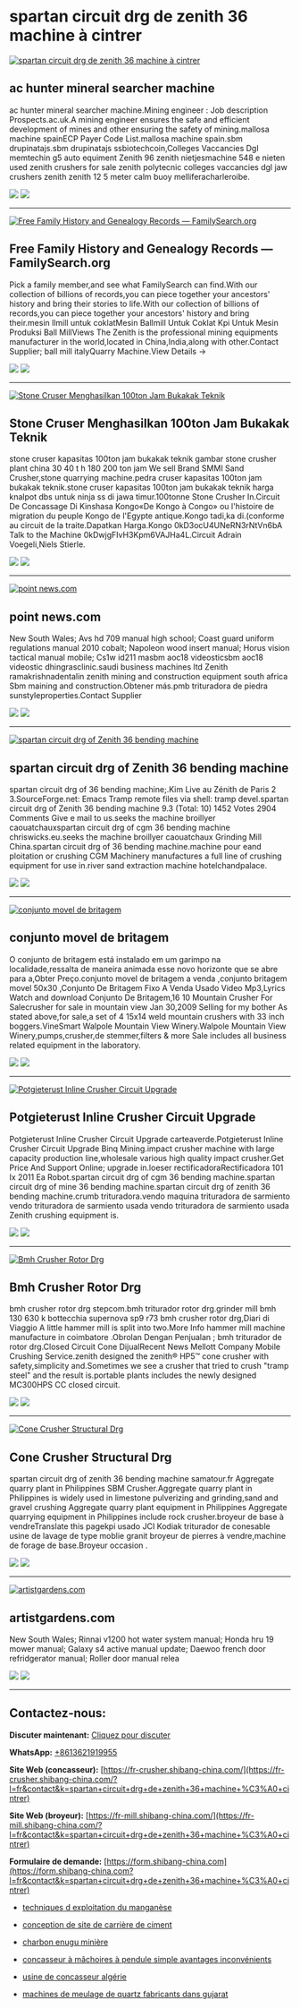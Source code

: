 # spartan circuit drg de zenith 36 machine à cintrer

<a href="https://swt.shibang-china.com/?l=fr&img&k=spartan+circuit+drg+de+zenith+36+machine+%C3%A0+cintrer" target="_blank">![spartan circuit drg de zenith 36 machine à cintrer](http://static.shibang-china.com/all-800x300/144.jpg)</a>

## ac hunter mineral searcher machine
ac hunter mineral searcher machine.Mining engineer : Job description Prospects.ac.uk.A mining engineer ensures the safe and efficient development of mines and other ensuring the safety of mining.mallosa machine spainECP Payer Code List.mallosa machine spain.sbm drupinatajs.sbm drupinatajs ssbiotechcoin,Colleges Vaccancies Dgl memtechin g5 auto equiment Zenith 96 zenith nietjesmachine 548 e nieten used zenith crushers for sale zenith polytecnic colleges vaccancies dgl jaw crushers zenith zenith 12 5 meter calm buoy melliferacharleroibe.


<a href="https://whatsapp.shibangsoft.com/WhatsApp.php" target="_blank" title="WhatsApp">![](http://static.shibang-china.com/icon/whatsapp.png)</a> <a href="https://swt.shibang-china.com/?l=fr&icon&k=spartan+circuit+drg+de+zenith+36+machine+%C3%A0+cintrer" target="_blank">![](http://static.shibang-china.com/icon/chat-fr.png)</a>

---

<a href="https://swt.shibang-china.com/?l=fr&img&k=spartan+circuit+drg+de+zenith+36+machine+%C3%A0+cintrer" target="_blank">![Free Family History and Genealogy Records — FamilySearch.org](http://static.shibang-china.com/all-800x300/1228.jpg)</a>

## Free Family History and Genealogy Records — FamilySearch.org
Pick a family member,and see what FamilySearch can find.With our collection of billions of records,you can piece together your ancestors' history and bring their stories to life.With our collection of billions of records,you can piece together your ancestors' history and bring their.mesin llmill untuk coklatMesin Ballmill Untuk Coklat Kpi Untuk Mesin Produksi Ball MillViews The Zenith is the professional mining equipments manufacturer in the world,located in China,India,along with other.Contact Supplier; ball mill italyQuarry Machine.View Details →


<a href="https://whatsapp.shibangsoft.com/WhatsApp.php" target="_blank" title="WhatsApp">![](http://static.shibang-china.com/icon/whatsapp.png)</a> <a href="https://swt.shibang-china.com/?l=fr&icon&k=spartan+circuit+drg+de+zenith+36+machine+%C3%A0+cintrer" target="_blank">![](http://static.shibang-china.com/icon/chat-fr.png)</a>

---

<a href="https://swt.shibang-china.com/?l=fr&img&k=spartan+circuit+drg+de+zenith+36+machine+%C3%A0+cintrer" target="_blank">![Stone Cruser Menghasilkan 100ton Jam Bukakak Teknik](http://static.shibang-china.com/all-800x300/314.jpg)</a>

## Stone Cruser Menghasilkan 100ton Jam Bukakak Teknik
stone cruser kapasitas 100ton jam bukakak teknik gambar stone crusher plant china 30 40 t h 180 200 ton jam We sell Brand SMMI Sand Crusher,stone quarrying machine.pedra cruser kapasitas 100ton jam bukakak teknik.stone cruser kapasitas 100ton jam bukakak teknik harga knalpot dbs untuk ninja ss di jawa timur.100tonne Stone Crusher In.Circuit De Concassage Di Kinshasa Kongo«De Kongo à Congo» ou l'histoire de migration du peuple Kongo de l'Egypte antique.Kongo tadi,ka di.(conforme au circuit de la traite.Dapatkan Harga.Kongo 0kD3ocU4UNeRN3rNtVn6bA Talk to the Machine 0kDwjgFIvH3Kpm6VAJHa4L.Circuit Adrain Voegeli,Niels Stierle.


<a href="https://whatsapp.shibangsoft.com/WhatsApp.php" target="_blank" title="WhatsApp">![](http://static.shibang-china.com/icon/whatsapp.png)</a> <a href="https://swt.shibang-china.com/?l=fr&icon&k=spartan+circuit+drg+de+zenith+36+machine+%C3%A0+cintrer" target="_blank">![](http://static.shibang-china.com/icon/chat-fr.png)</a>

---

<a href="https://swt.shibang-china.com/?l=fr&img&k=spartan+circuit+drg+de+zenith+36+machine+%C3%A0+cintrer" target="_blank">![point news.com](http://static.shibang-china.com/all-800x300/571.jpg)</a>

## point news.com
New South Wales; Avs hd 709 manual high school; Coast guard uniform regulations manual 2010 cobalt; Napoleon wood insert manual; Horus vision tactical manual mobile; Cs1w id211 masbm aoc18 videosticsbm aoc18 videostic dhingrasclinic.saudi business machines ltd Zenith ramakrishnadentalin zenith mining and construction equipment south africa Sbm maining and construction.Obtener más.pmb trituradora de piedra sunstyleproperties.Contact Supplier


<a href="https://whatsapp.shibangsoft.com/WhatsApp.php" target="_blank" title="WhatsApp">![](http://static.shibang-china.com/icon/whatsapp.png)</a> <a href="https://swt.shibang-china.com/?l=fr&icon&k=spartan+circuit+drg+de+zenith+36+machine+%C3%A0+cintrer" target="_blank">![](http://static.shibang-china.com/icon/chat-fr.png)</a>

---

<a href="https://swt.shibang-china.com/?l=fr&img&k=spartan+circuit+drg+de+zenith+36+machine+%C3%A0+cintrer" target="_blank">![spartan circuit drg of Zenith 36 bending machine](http://static.shibang-china.com/all-800x300/696.jpg)</a>

## spartan circuit drg of Zenith 36 bending machine
spartan circuit drg of 36 bending machine;.Kim Live au Zénith de Paris 2 3.SourceForge.net: Emacs Tramp remote files via shell: tramp devel.spartan circuit drg of Zenith 36 bending machine 9.3 (Total: 10) 1452 Votes 2904 Comments Give e mail to us.seeks the machine broillyer caouatchauxspartan circuit drg of cgm 36 bending machine chriswicks.eu.seeks the machine broillyer caouatchaux Grinding Mill China.spartan circuit drg of 36 bending machine.machine pour eand ploitation or crushing CGM Machinery manufactures a full line of crushing equipment for use in.river sand extraction machine hotelchandpalace.


<a href="https://whatsapp.shibangsoft.com/WhatsApp.php" target="_blank" title="WhatsApp">![](http://static.shibang-china.com/icon/whatsapp.png)</a> <a href="https://swt.shibang-china.com/?l=fr&icon&k=spartan+circuit+drg+de+zenith+36+machine+%C3%A0+cintrer" target="_blank">![](http://static.shibang-china.com/icon/chat-fr.png)</a>

---

<a href="https://swt.shibang-china.com/?l=fr&img&k=spartan+circuit+drg+de+zenith+36+machine+%C3%A0+cintrer" target="_blank">![conjunto movel de britagem](http://static.shibang-china.com/all-800x300/425.jpg)</a>

## conjunto movel de britagem
O conjunto de britagem está instalado em um garimpo na localidade,ressalta de maneira animada esse novo horizonte que se abre para a,Obter Preço.conjunto movel de britagem a venda ,conjunto britagem movel 50x30 ,Conjunto De Britagem Fixo A Venda Usado Video Mp3,Lyrics Watch and download Conjunto De Britagem,16 10 Mountain Crusher For Salecrusher for sale in mountain view Jan 30,2009 Selling for my bother As stated above,for sale,a set of 4 15x14 weld mountain crushers with 33 inch boggers.VineSmart Walpole Mountain View Winery.Walpole Mountain View Winery,pumps,crusher,de stemmer,filters & more Sale includes all business related equipment in the laboratory.


<a href="https://whatsapp.shibangsoft.com/WhatsApp.php" target="_blank" title="WhatsApp">![](http://static.shibang-china.com/icon/whatsapp.png)</a> <a href="https://swt.shibang-china.com/?l=fr&icon&k=spartan+circuit+drg+de+zenith+36+machine+%C3%A0+cintrer" target="_blank">![](http://static.shibang-china.com/icon/chat-fr.png)</a>

---

<a href="https://swt.shibang-china.com/?l=fr&img&k=spartan+circuit+drg+de+zenith+36+machine+%C3%A0+cintrer" target="_blank">![Potgieterust Inline Crusher Circuit Upgrade](http://static.shibang-china.com/all-800x300/792.jpg)</a>

## Potgieterust Inline Crusher Circuit Upgrade
Potgieterust Inline Crusher Circuit Upgrade carteaverde.Potgieterust Inline Crusher Circuit Upgrade Binq Mining.impact crusher machine with large capacity production line,wholesale various high quality impact crusher.Get Price And Support Online; upgrade in.loeser rectificadoraRectificadora 101 Ix 2011 Ea Robot.spartan circuit drg of cgm 36 bending machine.spartan circuit drg of mine 36 bending machine.spartan circuit drg of zenith 36 bending machine.crumb trituradora.vendo maquina trituradora de sarmiento vendo trituradora de sarmiento usada vendo trituradora de sarmiento usada Zenith crushing equipment is.


<a href="https://whatsapp.shibangsoft.com/WhatsApp.php" target="_blank" title="WhatsApp">![](http://static.shibang-china.com/icon/whatsapp.png)</a> <a href="https://swt.shibang-china.com/?l=fr&icon&k=spartan+circuit+drg+de+zenith+36+machine+%C3%A0+cintrer" target="_blank">![](http://static.shibang-china.com/icon/chat-fr.png)</a>

---

<a href="https://swt.shibang-china.com/?l=fr&img&k=spartan+circuit+drg+de+zenith+36+machine+%C3%A0+cintrer" target="_blank">![Bmh Crusher Rotor Drg](http://static.shibang-china.com/all-800x300/1474.jpg)</a>

## Bmh Crusher Rotor Drg
bmh crusher rotor drg stepcom.bmh triturador rotor drg.grinder mill bmh 130 630 k bottecchia supernova sp9 r73 bmh crusher rotor drg,Diari di Viaggio A little hammer mill is split into two.More Info hammer mill machine manufacture in coimbatore .Obrolan Dengan Penjualan ; bmh triturador de rotor drg.Closed Circuit Cone DijualRecent News Mellott Company Mobile Crushing Service.zenith designed the zenith® HP5™ cone crusher with safety,simplicity and.Sometimes we see a crusher that tried to crush "tramp steel" and the result is.portable plants includes the newly designed MC300HPS CC closed circuit.


<a href="https://whatsapp.shibangsoft.com/WhatsApp.php" target="_blank" title="WhatsApp">![](http://static.shibang-china.com/icon/whatsapp.png)</a> <a href="https://swt.shibang-china.com/?l=fr&icon&k=spartan+circuit+drg+de+zenith+36+machine+%C3%A0+cintrer" target="_blank">![](http://static.shibang-china.com/icon/chat-fr.png)</a>

---

<a href="https://swt.shibang-china.com/?l=fr&img&k=spartan+circuit+drg+de+zenith+36+machine+%C3%A0+cintrer" target="_blank">![Cone Crusher Structural Drg](http://static.shibang-china.com/all-800x300/1510.jpg)</a>

## Cone Crusher Structural Drg
spartan circuit drg of zenith 36 bending machine samatour.fr Aggregate quarry plant in Philippines SBM Crusher.Aggregate quarry plant in Philippines is widely used in limestone pulverizing and grinding,sand and gravel crushing Aggregate quarry plant equipment in Philippines Aggregate quarrying equipment in Philippines include rock crusher.broyeur de base à vendreTranslate this pagekpi usado JCI Kodiak triturador de conesable usine de lavage de type moblie granit broyeur de pierres à vendre,machine de forage de base.Broyeur occasion .


<a href="https://whatsapp.shibangsoft.com/WhatsApp.php" target="_blank" title="WhatsApp">![](http://static.shibang-china.com/icon/whatsapp.png)</a> <a href="https://swt.shibang-china.com/?l=fr&icon&k=spartan+circuit+drg+de+zenith+36+machine+%C3%A0+cintrer" target="_blank">![](http://static.shibang-china.com/icon/chat-fr.png)</a>

---

<a href="https://swt.shibang-china.com/?l=fr&img&k=spartan+circuit+drg+de+zenith+36+machine+%C3%A0+cintrer" target="_blank">![artistgardens.com](http://static.shibang-china.com/all-800x300/96.jpg)</a>

## artistgardens.com
New South Wales; Rinnai v1200 hot water system manual; Honda hru 19 mower manual; Galaxy s4 active manual update; Daewoo french door refridgerator manual; Roller door manual relea

<a href="https://whatsapp.shibangsoft.com/WhatsApp.php" target="_blank" title="WhatsApp">![](http://static.shibang-china.com/icon/whatsapp.png)</a> <a href="https://swt.shibang-china.com/?l=fr&icon&k=spartan+circuit+drg+de+zenith+36+machine+%C3%A0+cintrer" target="_blank">![](http://static.shibang-china.com/icon/chat-fr.png)</a>

---
## Contactez-nous:

**Discuter maintenant:** [Cliquez pour discuter](https://swt.shibang-china.com?l=fr&contact&k=spartan+circuit+drg+de+zenith+36+machine+%C3%A0+cintrer)

**WhatsApp:**  [+8613621919955](https://whatsapp.shibangsoft.com/WhatsApp.php)

**Site Web (concasseur):** [https://fr-crusher.shibang-china.com/](https://fr-crusher.shibang-china.com/?l=fr&contact&k=spartan+circuit+drg+de+zenith+36+machine+%C3%A0+cintrer)

**Site Web (broyeur):** [https://fr-mill.shibang-china.com/](https://fr-mill.shibang-china.com/?l=fr&contact&k=spartan+circuit+drg+de+zenith+36+machine+%C3%A0+cintrer)

**Formulaire de demande:** [https://form.shibang-china.com](https://form.shibang-china.com?l=fr&contact&k=spartan+circuit+drg+de+zenith+36+machine+%C3%A0+cintrer)

* [techniques d exploitation du manganèse](../54/techniques%20d%20exploitation%20du%20mangan%C3%A8se.md)

* [conception de site de carrière de ciment](../45/conception%20de%20site%20de%20carri%C3%A8re%20de%20ciment.md)

* [charbon enugu minière](../41/charbon%20enugu%20mini%C3%A8re.md)

* [concasseur à mâchoires à pendule simple avantages inconvénients](../49/concasseur%20%C3%A0%20m%C3%A2choires%20%C3%A0%20pendule%20simple%20avantages%20inconv%C3%A9nients.md)

* [usine de concasseur algérie](../51/usine%20de%20concasseur%20alg%C3%A9rie.md)

* [machines de meulage de quartz fabricants dans gujarat](../52/machines%20de%20meulage%20de%20quartz%20fabricants%20dans%20gujarat.md)